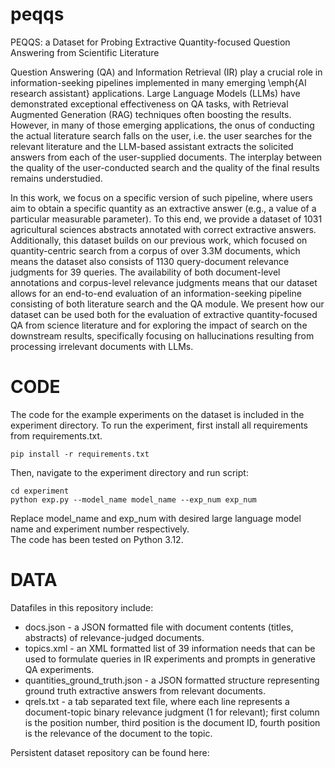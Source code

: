 # peqqs
PEQQS: a Dataset for Probing Extractive Quantity-focused Question Answering from Scientific Literature

Question Answering (QA) and Information Retrieval (IR) play a crucial role in information-seeking pipelines implemented in many emerging \emph{AI research assistant} applications. Large Language Models (LLMs) have demonstrated exceptional effectiveness on QA tasks, with Retrieval Augmented Generation (RAG) techniques often boosting the results. However, in many of those emerging applications, the onus of conducting the actual literature search falls on the user, i.e. the user searches for the relevant literature and the LLM-based assistant extracts the solicited answers from each of the user-supplied documents. The interplay between the quality of the user-conducted search and the quality of the final results remains understudied.

In this work, we focus on a specific version of such pipeline, where users aim to obtain a specific quantity as an extractive answer (e.g., a value of a particular measurable parameter). To this end, we provide a dataset of 1031 agricultural sciences abstracts annotated with correct extractive answers. Additionally, this dataset builds on our previous work, which focused on quantity-centric search from a corpus of over 3.3M documents, which means the dataset also consists of 1130 query-document relevance judgments for 39 queries. The availability of both document-level annotations and corpus-level relevance judgments means that our dataset allows for an end-to-end evaluation of an information-seeking pipeline consisting of both literature search and the QA module. We present how our dataset can be used both for the evaluation of extractive quantity-focused QA from science literature and for exploring the impact of search on the downstream results, specifically focusing on hallucinations resulting from processing irrelevant documents with LLMs.

# CODE
The code for the example experiments on the dataset is included in the experiment directory. To run the experiment, first install all requirements from requirements.txt.

```
pip install -r requirements.txt
```
Then, navigate to the experiment directory and run script:
```
cd experiment
python exp.py --model_name model_name --exp_num exp_num
```
Replace model_name and exp_num with desired large language model name and experiment number respectively. \
The code has been tested on Python 3.12.



# DATA
Datafiles in this repository include:
- docs.json - a JSON formatted file with document contents (titles, abstracts) of relevance-judged documents.
- topics.xml - an XML formatted list of 39 information needs that can be used to formulate queries in IR experiments and prompts in generative QA experiments.
- quantities_ground_truth.json - a JSON formatted structure representing ground truth extractive answers from relevant documents.
- qrels.txt - a tab separated text file, where each line represents a document-topic binary relevance judgment (1 for relevant); first column is the position number, third position is the document ID, fourth position is the relevance of the document to the topic.

Persistent dataset repository can be found here: 

